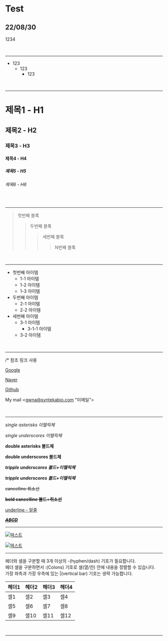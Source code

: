 # Test
## 22/08/30

1234

  <br>
  <hr>

+ 123
    - 123
        + 123   

<br>
<hr>

 # 제목1 - H1
  ## 제목2 - H2
  ### 제목3 - H3
  #### 제목4 - H4
  ##### 제목5 - H5
  ###### 제목6 - H6
  <br>
  <hr>

> 첫번째 블록
>> 두번째 블록
>>> 세번째 블록
>>>>N번째 블록

  <br>
  <hr>

 + 첫번째 아이템
      - 1-1 아이템
      - 1-2 아이템
      - 1-3 아이템
  + 두번째 아이템
      * 2-1 아이템
      * 2-2 아이템
  + 세번째 아이템
      + 3-1 아이템
          + 3-1-1 아이템
      + 3-2 아이템

  <br>
  <hr>
  /* 참조 링크 사용 

[Google](http://www.google.com "구글")
 
[Naver](http://www.naver.com "네이버")
 
[Github](http://www.github.com "깃허브")

My mail <gwna@syntekabio.com "이메일">

  <br>
  <hr>

 *single asterisks 이텔릭체*

  _single underscores 이텔릭체_

  **double asterisks 볼드체**

  __double underscores 볼드체__
  
  ***tripple underscores 볼드+이텔릭체***

  ___tripple underscores 볼드+이텔릭체___

  ~~cancelline 취소선~~

  **~~bold cancelline 볼드+취소선~~**

  <u>underline - 밑줄</u>

  ***~~<u>ABCD</u>~~***
    <br>
    <hr>

[ ![텍스트](이미지URL) ]( 링크URL )
 
[![텍스트](https://t1.daumcdn.net/cfile/tistory/2444873B57E257821F)](https://unity3d.com/kr)
  <br>
  <hr>

헤더와 셀을 구분할 때 3개 이상의 -(hyphen/dash) 기호가 필요합니다.<br>
헤더 셀을 구분하면서 :(Colons) 기호로 셀(열/칸) 안에 내용을 정렬할 수 있습니다.<br>
가장 좌측과 가장 우측에 있는 |(vertical bar) 기호는 생략 가능합니다.

헤더1|헤더2|헤더3|헤더4
---|---|---|---
셀1|셀2|셀3|셀4
셀5|셀6|셀7|셀8
셀9|셀10|셀11|셀12

 <br>
 <hr>